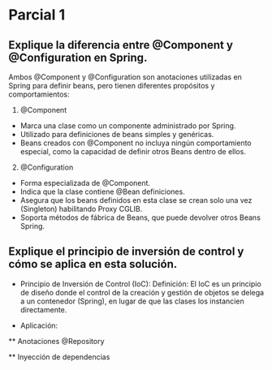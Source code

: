 # Parcial 1


## Explique la diferencia entre @Component y @Configuration en Spring.

Ambos @Component y @Configuration son anotaciones utilizadas en Spring para definir beans, pero tienen diferentes propósitos y comportamientos:

1. @Component
 * Marca una clase como un componente administrado por Spring.
 * Utilizado para definiciones de beans simples y genéricas.
 * Beans creados con @Component no incluya ningún comportamiento especial, como la capacidad de definir otros Beans dentro de ellos.

2. @Configuration
 * Forma especializada de @Component.
 * Indica que la clase contiene @Bean definiciones.
 * Asegura que los beans definidos en esta clase se crean solo una vez (Singleton) habilitando Proxy CGLIB.
 * Soporta métodos de fábrica de Beans, que puede devolver otros Beans Spring.

## Explique el principio de inversión de control y cómo se aplica en esta solución.

 * Principio de Inversión de Control (IoC):
Definición:
El IoC es un principio de diseño donde el control de la creación y gestión de objetos se delega a un contenedor (Spring), en lugar de que las clases los instancien directamente.

 * Aplicación:

 ** Anotaciones @Repository

 ** Inyección de dependencias